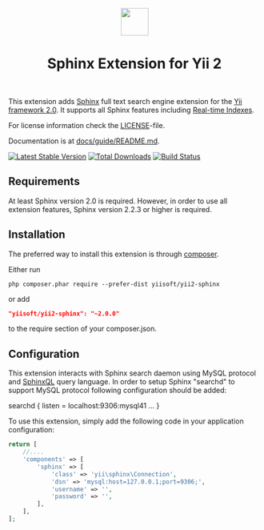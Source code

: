 <p align="center">
    <a href="http://sphinxsearch.com" target="_blank" rel="external">
        <img src="http://sphinxsearch.com/images/logo.png" height="55px">
    </a>
    <h1 align="center">Sphinx Extension for Yii 2</h1>
    <br>
</p>

This extension adds [Sphinx](http://sphinxsearch.com/docs) full text search engine extension for the [Yii framework 2.0](http://www.yiiframework.com).
It supports all Sphinx features including [Real-time Indexes](http://sphinxsearch.com/docs/current.html#rt-indexes).

For license information check the [LICENSE](LICENSE.md)-file.

Documentation is at [docs/guide/README.md](docs/guide/README.md).

[![Latest Stable Version](https://poser.pugx.org/yiisoft/yii2-sphinx/v/stable.png)](https://packagist.org/packages/yiisoft/yii2-sphinx)
[![Total Downloads](https://poser.pugx.org/yiisoft/yii2-sphinx/downloads.png)](https://packagist.org/packages/yiisoft/yii2-sphinx)
[![Build Status](https://travis-ci.org/yiisoft/yii2-sphinx.svg?branch=master)](https://travis-ci.org/yiisoft/yii2-sphinx)


Requirements
------------

At least Sphinx version 2.0 is required. However, in order to use all extension features, Sphinx version 2.2.3 or
higher is required.


Installation
------------

The preferred way to install this extension is through [composer](http://getcomposer.org/download/).

Either run

```
php composer.phar require --prefer-dist yiisoft/yii2-sphinx
```

or add

```json
"yiisoft/yii2-sphinx": "~2.0.0"
```

to the require section of your composer.json.


Configuration
-------------

This extension interacts with Sphinx search daemon using MySQL protocol and [SphinxQL](http://sphinxsearch.com/docs/current.html#sphinxql) query language.
In order to setup Sphinx "searchd" to support MySQL protocol following configuration should be added:


searchd
{
    listen = localhost:9306:mysql41
    ...
}

To use this extension, simply add the following code in your application configuration:

```php
return [
    //....
    'components' => [
        'sphinx' => [
            'class' => 'yii\sphinx\Connection',
            'dsn' => 'mysql:host=127.0.0.1;port=9306;',
            'username' => '',
            'password' => '',
        ],
    ],
];
```
